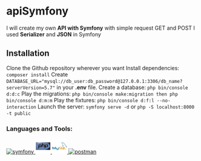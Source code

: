<h1>apiSymfony</h1>

I will create my own **API with Symfony** with simple request GET and POST
I used **Serializer** and **JSON** in Symfony
<h2>Installation</h2>

Clone the Github repository wherever you want
Install dependencies: `composer install`
Create `DATABASE_URL="mysql://db_user:db_password@127.0.0.1:3306/db_name?serverVersion=5.7"` in your **.env** file.
Create a database: `php bin/console d:d:c`
Play the migrations: `php bin/console make:migration then php bin/console d:m:m`
Play the fixtures: `php bin/console d:f:l --no-interaction`
Launch the server: `symfony serve -d` or `php -S localhost:8000 -t public`

<h3 align="left">Languages and Tools:</h3>
<p align="left"> 
    <a href="https://symfony.com" target="_blank" rel="noreferrer">
        <img src="https://symfony.com/logos/symfony_black_03.svg" alt="symfony" width="40" height="40">
    </a>
    <a href="https://www.php.net" target="_blank" rel="noreferrer">
        <img src="https://raw.githubusercontent.com/devicons/devicon/master/icons/php/php-original.svg" alt="php" width="40" height="40"/>
    </a> 
    <a href="https://www.mysql.com/" target="_blank" rel="noreferrer">
        <img src="https://raw.githubusercontent.com/devicons/devicon/master/icons/mysql/mysql-original-wordmark.svg" alt="mysql" width="40" height="40"/>
    </a>
    <a href="https://postman.com" target="_blank" rel="noreferrer">
        <img src="https://www.vectorlogo.zone/logos/getpostman/getpostman-icon.svg" alt="postman" width="40" height="40"/>
    </a>
</p>